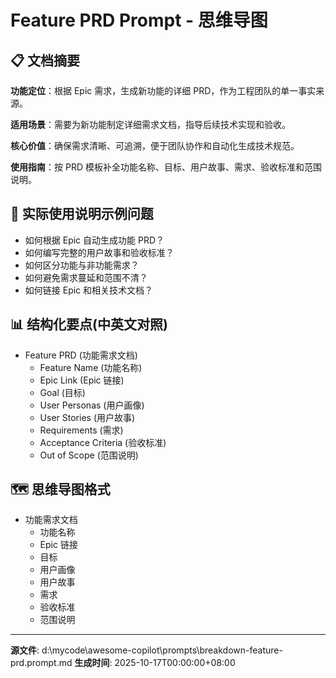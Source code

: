 # Feature PRD Prompt - 思维导图

## 📋 文档摘要

**功能定位**：根据 Epic 需求，生成新功能的详细 PRD，作为工程团队的单一事实来源。

**适用场景**：需要为新功能制定详细需求文档，指导后续技术实现和验收。

**核心价值**：确保需求清晰、可追溯，便于团队协作和自动化生成技术规范。

**使用指南**：按 PRD 模板补全功能名称、目标、用户故事、需求、验收标准和范围说明。

## 🎯 实际使用说明示例问题

- 如何根据 Epic 自动生成功能 PRD？
- 如何编写完整的用户故事和验收标准？
- 如何区分功能与非功能需求？
- 如何避免需求蔓延和范围不清？
- 如何链接 Epic 和相关技术文档？

## 📊 结构化要点(中英文对照)

- Feature PRD (功能需求文档)
  - Feature Name (功能名称)
  - Epic Link (Epic 链接)
  - Goal (目标)
  - User Personas (用户画像)
  - User Stories (用户故事)
  - Requirements (需求)
  - Acceptance Criteria (验收标准)
  - Out of Scope (范围说明)

## 🗺️ 思维导图格式

- 功能需求文档
  - 功能名称
  - Epic 链接
  - 目标
  - 用户画像
  - 用户故事
  - 需求
  - 验收标准
  - 范围说明

---
**源文件**: d:\mycode\awesome-copilot\prompts\breakdown-feature-prd.prompt.md
**生成时间**: 2025-10-17T00:00:00+08:00

